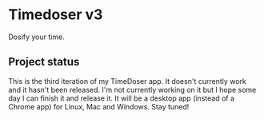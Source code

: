 # Timedoser v3

Dosify your time.

## Project status

This is the third iteration of my TimeDoser app. It doesn't currently work and it hasn't been released. I'm not currently working on it but I hope some day I can finish it and release it. It will be a desktop app (instead of a Chrome app) for Linux, Mac and Windows. Stay tuned!
